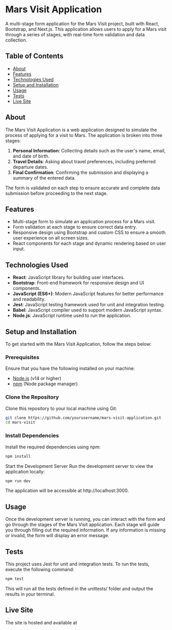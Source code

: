 # Mars Visit Application

A multi-stage form application for the Mars Visit project, built with React, Bootstrap, and Next.js. This application allows users to apply for a Mars visit through a series of stages, with real-time form validation and data collection.

## Table of Contents

- [About](#about)
- [Features](#features)
- [Technologies Used](#technologies-used)
- [Setup and Installation](#setup-and-installation)
- [Usage](#usage)
- [Tests](#tests)
- [Live Site](#live-site)


## About

The Mars Visit Application is a web application designed to simulate the process of applying for a visit to Mars. The application is broken into three stages:

1. **Personal Information**: Collecting details such as the user's name, email, and date of birth.
2. **Travel Details**: Asking about travel preferences, including preferred departure dates.
3. **Final Confirmation**: Confirming the submission and displaying a summary of the entered data.

The form is validated on each step to ensure accurate and complete data submission before proceeding to the next stage.

## Features

- Multi-stage form to simulate an application process for a Mars visit.
- Form validation at each stage to ensure correct data entry.
- Responsive design using Bootstrap and custom CSS to ensure a smooth user experience on all screen sizes.
- React components for each stage and dynamic rendering based on user input.

## Technologies Used

- **React**: JavaScript library for building user interfaces.
- **Bootstrap**: Front-end framework for responsive design and UI components.
- **JavaScript (ES6+)**: Modern JavaScript features for better performance and readability.
- **Jest**: JavaScript testing framework used for unit and integration testing.
- **Babel**: JavaScript compiler used to support modern JavaScript syntax.
- **Node.js**: JavaScript runtime used to run the application.

## Setup and Installation

To get started with the Mars Visit Application, follow the steps below:

### Prerequisites

Ensure that you have the following installed on your machine:

- [Node.js](https://nodejs.org/) (v14 or higher)
- [npm](https://www.npmjs.com/) (Node package manager)

### Clone the Repository

Clone this repository to your local machine using Git:

```bash
git clone https://github.com/yourusername/mars-visit-application.git
cd mars-visit
```

### Install Dependencies

Install the required dependencies using npm:

```bash
npm install
```

Start the Development Server
Run the development server to view the application locally:

```bash
npm run dev
```

The application will be accessible at http://localhost:3000.

## Usage

Once the development server is running, you can interact with the form and go through the stages of the Mars Visit application. Each stage will guide you through filling out the required information. If any information is missing or invalid, the form will display an error message.

## Tests

This project uses Jest for unit and integration tests. To run the tests, execute the following command:

```bash
npm test
```

This will run all the tests defined in the unittests/ folder and output the results in your terminal.

## Live Site

The site is hosted and available at <link>
